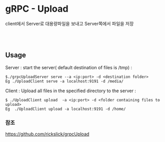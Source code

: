 # gRPC - Upload

client에서 Server로 대용량파일을 보내고 Server쪽에서 파일을 저장

<br>

<br>

## Usage

Server : start the server( default destination of files is /tmp) :

```
$./grpcUploadServer serve --a <ip:port> -d <destination folder>
Eg ./UploadClient serve -a localhost:9191 -d /media/
```



Client : Upload all files in the specified directory to the server :

```
$ ./UploadClient upload  -a <ip:port> -d <folder containing files to upload>   
Eg  ./UploadClient upload -a localhost:9191 -d /home/
```



### 참조

https://github.com/rickslick/grpcUpload

